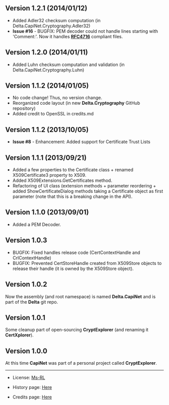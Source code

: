 Version 1.2.1 (2014/01/12)
--------------------------
* Added Adler32 checksum computation (in Delta.CapiNet.Cryptography.Adler32)
* **Issue #16** - BUGFIX: PEM decoder could not handle lines starting with 'Comment:'.
  Now it handles **[RFC4716](http://www.ietf.org/rfc/rfc4716.txt)** compliant files.

Version 1.2.0 (2014/01/11)
--------------------------
* Added Luhn checksum computation and validation (in Delta.CapiNet.Cryptography.Luhn)

Version 1.1.2 (2014/01/05)
--------------------------
* No code change! Thus, no version change.
* Reorganized code layout (in new **Delta.Cryptography** GitHub repository)
* Added credit to OpenSSL in credits.md

Version 1.1.2 (2013/10/05)
--------------------------
* **Issue #8** - Enhancement: Added support for Certificate Trust Lists

Version 1.1.1 (2013/09/21)
--------------------------
* Added a few properties to the Certificate class + renamed X509Certificate3 property to X509.
* Added X509Extensions.GetCertificates method.
* Refactoring of UI class (extension methods + parameter reordering + added ShowCertificateDialog 
  methods taking a Certificate object as first parameter (note that this is a breaking change in the API).

Version 1.1.0 (2013/09/01)
--------------------------
* Added a PEM Decoder.

Version 1.0.3
-------------------------
* BUGFIX: Fixed handles release code (CertContextHandle and CrlContextHandle)
* BUGFIX: Prevented CertStoreHandle created from X509Store objects to release their handle (it is owned by the X509Store object).

Version 1.0.2
-------------------------
Now the assembly (and root namespace) is named **Delta.CapiNet** and is part of the **Delta** git repo.

Version 1.0.1
-------------------------
Some cleanup part of open-sourcing **CryptExplorer** (and renaming it **CertXplorer**).

Version 1.0.0
-------------------------
At this time **CapiNet** was part of a personal project called **CryptExplorer**.

-----------------------------------------------------------------------------------------
* License: [Ms-RL][msrl]
* History page: [Here][history]
* Credits page: [Here][credits]

  [msrl]: License.md "MS-RL License"
  [history]: History.md "History"
  [credits]: Credits.md "Credits"

